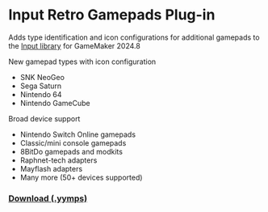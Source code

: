 # Input Retro Gamepads Plug-in

Adds type identification and icon configurations for additional gamepads to the [Input library](https://github.com/offalynne/Input) for GameMaker 2024.8

New gamepad types with icon configuration
- SNK NeoGeo
- Sega Saturn
- Nintendo 64
- Nintendo GameCube
    
Broad device support
- Nintendo Switch Online gamepads
- Classic/mini console gamepads
- 8BitDo gamepads and modkits
- Raphnet-tech adapters
- Mayflash adapters
- Many more (50+ devices supported)

### **[Download (.yymps)](https://github.com/offalynne/InputPlugin-RetroGamepads/releases)**
